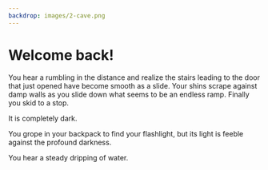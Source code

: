 ```yaml
---
backdrop: images/2-cave.png
---
```


# Welcome back!

You hear a rumbling in the distance and realize the stairs leading to the door that just opened have become smooth as a slide. Your shins scrape against damp walls as you slide down what seems to be an endless ramp. Finally you skid to a stop.

It is completely dark.

You grope in your backpack to find your flashlight, but its light is feeble against the profound darkness.

You hear a steady dripping of water.


